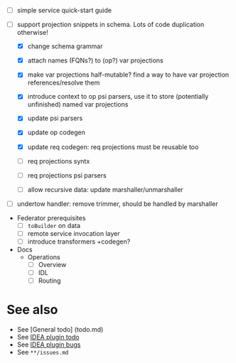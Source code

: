 - [ ] simple service quick-start guide

- [ ] support projection snippets in schema. Lots of code duplication otherwise!
  - [x] change schema grammar
  - [x] attach names (FQNs?) to (op?) var projections
  - [x] make var projections half-mutable? find a way to have var projection references/resolve them
  - [x] introduce context to op psi parsers, use it to store (potentially unfinished) named var projections
  - [x] update psi parsers
  - [x] update op codegen
  - [x] update req codegen: req projections must be reusable too
  - [ ] req projections syntx
  - [ ] req projections psi parsers
  - [ ] allow recursive data: update marshaller/unmarshaller


- [ ] undertow handler: remove trimmer, should be handled by marshaller

- Federator prerequisites
  - [ ] `toBuilder` on data
  - [ ] remote service invocation layer
  - [ ] introduce transformers +codegen?

- Docs
  - Operations
    - [ ] Overview
    - [ ] IDL
    - [ ] Routing

# See also
- See [General todo] (todo.md)
- See [IDEA plugin todo](idea-plugin/todo.md)
- See [IDEA plugin bugs](idea-plugin/bugs.md)
- See `**/issues.md`
